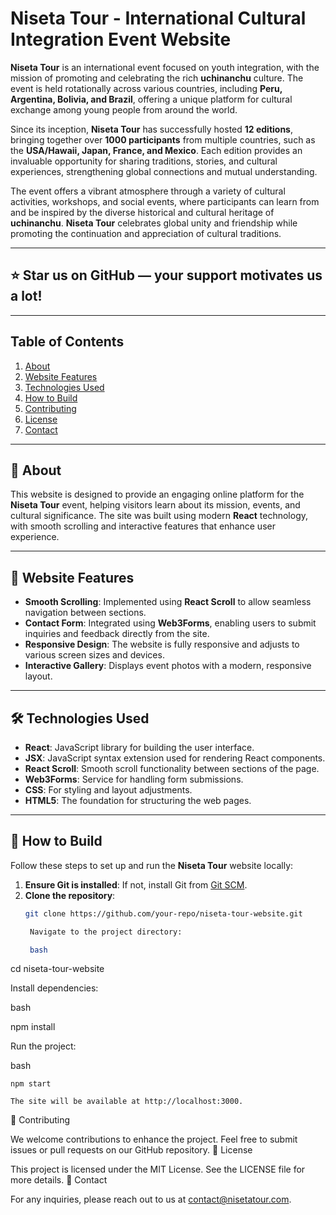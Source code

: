 # Niseta Tour - International Cultural Integration Event Website

**Niseta Tour** is an international event focused on youth integration, with the mission of promoting and celebrating the rich **uchinanchu** culture. The event is held rotationally across various countries, including **Peru, Argentina, Bolivia, and Brazil**, offering a unique platform for cultural exchange among young people from around the world.

Since its inception, **Niseta Tour** has successfully hosted **12 editions**, bringing together over **1000 participants** from multiple countries, such as the **USA/Hawaii, Japan, France, and Mexico**. Each edition provides an invaluable opportunity for sharing traditions, stories, and cultural experiences, strengthening global connections and mutual understanding.

The event offers a vibrant atmosphere through a variety of cultural activities, workshops, and social events, where participants can learn from and be inspired by the diverse historical and cultural heritage of **uchinanchu**. **Niseta Tour** celebrates global unity and friendship while promoting the continuation and appreciation of cultural traditions.

---

## ⭐ Star us on GitHub — your support motivates us a lot!

---

## Table of Contents

1. [About](#about)
2. [Website Features](#website-features)
3. [Technologies Used](#technologies-used)
4. [How to Build](#how-to-build)
5. [Contributing](#contributing)
6. [License](#license)
7. [Contact](#contact)

---

## 🚀 About

This website is designed to provide an engaging online platform for the **Niseta Tour** event, helping visitors learn about its mission, events, and cultural significance. The site was built using modern **React** technology, with smooth scrolling and interactive features that enhance user experience.

---

## 🔧 Website Features

- **Smooth Scrolling**: Implemented using **React Scroll** to allow seamless navigation between sections.
- **Contact Form**: Integrated using **Web3Forms**, enabling users to submit inquiries and feedback directly from the site.
- **Responsive Design**: The website is fully responsive and adjusts to various screen sizes and devices.
- **Interactive Gallery**: Displays event photos with a modern, responsive layout.

---

## 🛠 Technologies Used

- **React**: JavaScript library for building the user interface.
- **JSX**: JavaScript syntax extension used for rendering React components.
- **React Scroll**: Smooth scroll functionality between sections of the page.
- **Web3Forms**: Service for handling form submissions.
- **CSS**: For styling and layout adjustments.
- **HTML5**: The foundation for structuring the web pages.

---

## 📝 How to Build

Follow these steps to set up and run the **Niseta Tour** website locally:

1. **Ensure Git is installed**: If not, install Git from [Git SCM](https://git-scm.com).
2. **Clone the repository**:
   ```bash
   git clone https://github.com/your-repo/niseta-tour-website.git

    Navigate to the project directory:

    bash

cd niseta-tour-website

Install dependencies:

bash

npm install

Run the project:

bash

    npm start

    The site will be available at http://localhost:3000.

🤝 Contributing

We welcome contributions to enhance the project. Feel free to submit issues or pull requests on our GitHub repository.
📄 License

This project is licensed under the MIT License. See the LICENSE file for more details.
📧 Contact

For any inquiries, please reach out to us at contact@nisetatour.com.